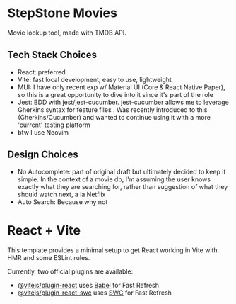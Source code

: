 # StepStone Movies

Movie lookup tool, made with TMDB API.

## Tech Stack Choices

- React: preferred
- Vite: fast local development, easy to use, lightweight
- MUI: I have only recent exp w/ Material UI (Core & React Native Paper), so this is a great opportunity to dive into it since it's part of the role
- Jest: BDD with jest/jest-cucumber. jest-cucumber allows me to leverage Gherkins syntax for feature files
. Was recently introduced to this (Gherkins/Cucumber) and wanted to continue using it with a more 'current' testing platform
- btw I use Neovim

## Design Choices

- No Autocomplete: part of original draft but ultimately decided to keep it simple. In the context of a movie db, I'm assuming the user knows exactly what they are searching for, rather than suggestion of what they should watch next, a la Netflix
- Auto Search: Because why not


# React + Vite

This template provides a minimal setup to get React working in Vite with HMR and some ESLint rules.

Currently, two official plugins are available:

- [@vitejs/plugin-react](https://github.com/vitejs/vite-plugin-react/blob/main/packages/plugin-react/README.md) uses [Babel](https://babeljs.io/) for Fast Refresh
- [@vitejs/plugin-react-swc](https://github.com/vitejs/vite-plugin-react-swc) uses [SWC](https://swc.rs/) for Fast Refresh




